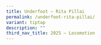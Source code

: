 ```yaml
---
title: Underfoot – Rita Pillai
permalink: /underfoot-rita-pillai/
variant: tiptap
description: ""
third_nav_title: 2025 – Locomotion
---
```

